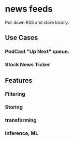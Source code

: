 # news feeds

Pull down RSS and store locally.

## Use Cases
### PodCast "Up Next" queue.
### Stock News Ticker

## Features
### Filtering
### Storing
### transforming
### inference, ML


